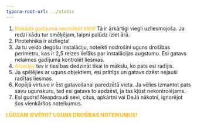 ```yaml
---
typora-root-url: ../static
---
```


1. <span style="color:#fdb913;">Nekādā gadījumā nesmēķēt klētī! </span> Tā ir ārkārtīgi viegli uzliesmojoša. Ja redzi kādu tur smēķējam, laipni palūdz iziet ārā.
2. Pirotehnika ir aizliegta!
3. Ja tu veido degošu instalāciju, noteikti nodrošini uguns drošības perimetru, kas ir 2,5 reizes lielāks par instalācijas augstumu. Esi gatavs nelaimes gadījumā kontrolēt liesmas.
4. <span style="color:#fdb913;">Atceries</span>  tev ir tiesības dedzināt tikai to mākslu, ko pats esi radījis.
5. Ja spēlējies ar uguns objektiem, esi prātīgs un gatavs dzēst nejauši radītas liesmas.
6. Kopējā virtuve ir ēst gatavošanai paredzētā vieta. Ja vēlies izmantot pats savu ugunskuru, tad esi gatavs to apdzēst, ja tas kļūst nekontrolējams.
7. Esi gudrs! Neapdraudi sevi, citus, apkārtni vai DeJā nākotni, ignorējot šos vienkāršos noteikumus.

<span style="color:#fdb913;">**LŪDZAM IEVĒROT UGUNS DROŠĪBAS NOTEIKUMUS!**</span>

